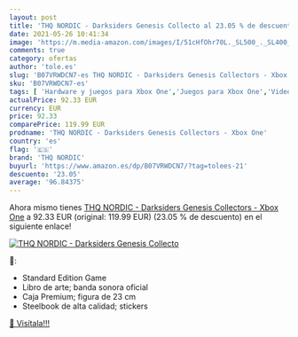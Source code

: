 ```yaml
---
layout: post
title: 'THQ NORDIC - Darksiders Genesis Collecto al 23.05 % de descuento'
date: 2021-05-26 10:41:34
image: 'https://m.media-amazon.com/images/I/51cHfOhr70L._SL500_._SL400_.jpg'
comments: true
category: ofertas
author: 'tole.es'
slug: 'B07VRWDCN7-es THQ NORDIC - Darksiders Genesis Collectors - Xbox One'
sku: 'B07VRWDCN7-es'
tags: [ 'Hardware y juegos para Xbox One','Juegos para Xbox One','Videojuegos','thq nordic','xbox', ]
actualPrice: 92.33 EUR
currency: EUR
price: 92.33
comparePrice: 119.99 EUR
prodname: 'THQ NORDIC - Darksiders Genesis Collectors - Xbox One'
country: 'es'
flag: '🇪🇸'
brand: 'THQ NORDIC'
buyurl: 'https://www.amazon.es/dp/B07VRWDCN7/?tag=tolees-21'
descuento: '23.05'
average: '96.84375'
---
```


Ahora mismo tienes [THQ NORDIC - Darksiders Genesis Collectors - Xbox One](https://www.amazon.es/dp/B07VRWDCN7/?tag=tolees-21) a 92.33 EUR (original: 119.99 EUR) (23.05 %  de descuento) en el siguiente enlace!

[![THQ NORDIC - Darksiders Genesis Collecto](https://m.media-amazon.com/images/I/51cHfOhr70L._SL500_._SL400_.jpg)](https://www.amazon.es/dp/B07VRWDCN7/?tag=tolees-21)

🔎:

- Standard Edition Game
- Libro de arte; banda sonora oficial
- Caja Premium; figura de 23 cm
- Steelbook de alta calidad; stickers

[🛒 Visítala!!!](https://www.amazon.es/dp/B07VRWDCN7/?tag=tolees-21)

